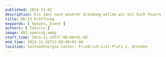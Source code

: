 ```yaml
---
published: 2024-11-02
description: Ein Jahr nach unserer Gründung wollen wir mit Euch feiern!
title: DD-IX Eröffnung
keywords: [ Update, Event ]
authors: [ Tassilo ]
image: 003_opening.webp
start_time: 2024-11-25T17:00:00+01:00
end_time: 2024-11-25T23:00:00+01:00
location: SachsenEnergie Center, Friedrich-List-Platz 2, Dresden
---
```

